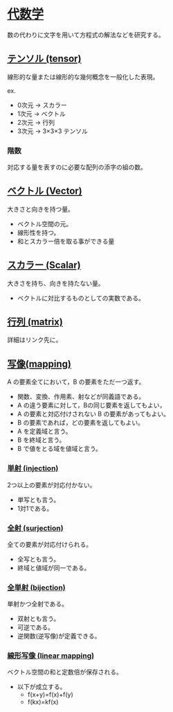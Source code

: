 # [代数学](https://ja.wikipedia.org/wiki/%E4%BB%A3%E6%95%B0%E5%AD%A6)

数の代わりに文字を用いて方程式の解法などを研究する。

## [テンソル (tensor)](https://ja.wikipedia.org/wiki/%E3%83%86%E3%83%B3%E3%82%BD%E3%83%AB)

線形的な量または線形的な幾何概念を一般化した表現。

ex.

- 0次元 -> スカラー
- 1次元 -> ベクトル
- 2次元 -> 行列
- 3次元 -> 3×3×3 テンソル

### 階数

対応する量を表すのに必要な配列の添字の組の数。

## [ベクトル (Vector)](https://ja.wikipedia.org/wiki/%E3%83%99%E3%82%AF%E3%83%88%E3%83%AB)

大きさと向きを持つ量。

- ベクトル空間の元。
- 線形性を持つ。
- 和とスカラー倍を取る事ができる量

## [スカラー (Scalar)](https://ja.wikipedia.org/wiki/%E3%82%B9%E3%82%AB%E3%83%A9%E3%83%BC_(%E6%95%B0%E5%AD%A6))

大きさを持ち、向きを持たない量。

- ベクトルに対比するものとしての実数である。

## [行列 (matrix)](./Matrix.md) 

詳細はリンク先に。

## [写像(mapping)](https://ja.wikipedia.org/wiki/%E5%86%99%E5%83%8F)

A の要素全てにおいて，B の要素をただ一つ返す。

- 関数、変換、作用素、射などが同義語である。
- A の違う要素に対して，Bの同じ要素を返してもよい，
- A の要素と対応付けされない B の要素があってもよい。
- B の要素であれば，どの要素を返してもよい。
- A を定義域と言う。
- B を終域と言う。
- B で値をとる域を値域と言う。

### [単射 (injection)](https://ja.wikipedia.org/wiki/%E5%8D%98%E5%B0%84)

2つ以上の要素が対応付かない。

- 単写とも言う。
- 1対1である。

### [全射 (surjection)](https://ja.wikipedia.org/wiki/%E5%85%A8%E5%B0%84)

全ての要素が対応付けられる。

- 全写とも言う。
- 終域と値域が同一である。

### [全単射 (bijection)](https://ja.wikipedia.org/wiki/%E5%85%A8%E5%8D%98%E5%B0%84)

単射かつ全射である。

- 双射とも言う。
- 可逆である。
- 逆関数(逆写像)が定義できる。

### [線形写像 (linear mapping)](https://ja.wikipedia.org/wiki/%E7%B7%9A%E5%9E%8B%E5%86%99%E5%83%8F)

ベクトル空間の和と定数倍が保存される。

- 以下が成立する。
  - f(x+y)=f(x)+f(y)
  - f(kx)=kf(x)